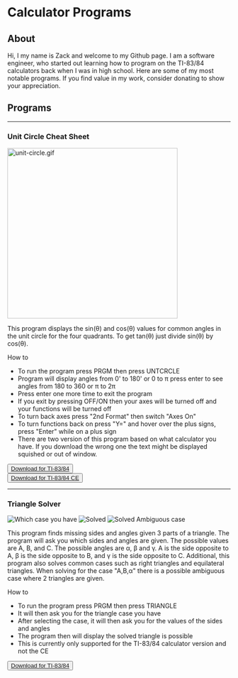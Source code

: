 # Calculator Programs

## About

Hi, I my name is Zack and welcome to my Github page. I am a software engineer, who started out learning how to program on the TI-83/84 calculators back when I was in high school. Here are some of my most notable programs. If you find value in my work, consider donating to show your appreciation.

## Programs

------

### Unit Circle Cheat Sheet

<img style="1px solid black" alt="unit-circle.gif" src="/calculator-programs/resources/unit-circle/screenshots/unit-circle.gif" width="384"/>

This program displays the sin(θ) and cos(θ) values for common angles in the unit circle for the four quadrants. To get tan(θ) just divide sin(θ) by cos(θ).

How to
* To run the program press PRGM then press UNTCRCLE
* Program will display angles from 0' to 180' or 0 to π press enter to see angles from 180 to 360 or π to 2π
* Press enter one more time to exit the program
* If you exit by pressing OFF/ON then your axes will be turned off and your functions will be turned off
* To turn back axes press "2nd Format" then switch "Axes On"
* To turn functions back on press "Y=" and hover over the plus signs, press "Enter" while on a plus sign
* There are two version of this program based on what calculator you have. If you download the wrong one the text might be displayed squished or out of window.

<button name="button"><a href="https://www.ticalc.org/pub/83plus/basic/math/trigonometry/untcrcle.zip">Download for TI-83/84</a></button><br/>
<button name="button"><a href="https://www.ticalc.org/pub/84pluscse/basic/math/unitcirclece.zip">Download for TI-83/84 CE</a></button>

------

### Triangle Solver

![Which case you have](https://www.ticalc.org/archives/files/ss/798/79873.gif)
![Solved](https://www.ticalc.org/archives/files/ss/798/79874.gif)
![Solved Ambiguous case](https://www.ticalc.org/archives/files/ss/798/79875.gif)

This program finds missing sides and angles given 3 parts of a triangle. The program will ask you which sides and angles are given. The possible values are A, B, and C. The possible angles are α, β and γ. A is the side opposite to A, β is the side opposite to B, and γ is the side opposite to C. Additional, this program also solves common cases such as right triangles and equilateral triangles. When solving for the case "A,B,α" there is a possible ambiguous case where 2 triangles are given.

How to
* To run the program press PRGM then press TRIANGLE
* It will then ask you for the triangle case you have
* After selecting the case, it will then ask you for the values of the sides and angles
* The program then will display the solved triangle is possible
* This is currently only supported for the TI-83/84 calculator version and not the CE

<button name="button"><a href="https://www.ticalc.org/pub/83plus/basic/math/trigonometry/trianglevfinal.zip">Download for TI-83/84</a></button><br/>
